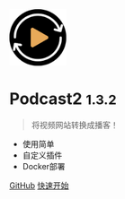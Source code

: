 <!-- _coverpage.md -->

<!-- ![logo](975x975-logo.001.png) -->
<img src="./images/975x975-logo.001.png" width="20%" height="20%"> 

# Podcast2 <small>1.3.2</small>

> 将视频网站转换成播客！

- 使用简单
- 自定义插件
- Docker部署

[GitHub](https://github.com/yajuhua/podcast2/)
[快速开始](GetStarted/GetStarted)

